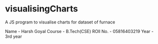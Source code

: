 # visualisingCharts
A JS program to visualise charts for dataset of furnace

Name - Harsh Goyal
Course - B.Tech(CSE)
ROll No. - 05816403219
Year - 3rd year
